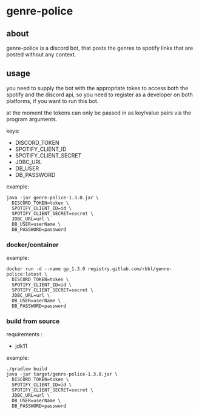 # genre-police

## about

genre-police is a discord bot, that posts the genres to spotify links that are posted without any context.

## usage

you need to supply the bot with the appropriate tokes to access both the spotify and the discord api, so you need to
register as a developer on both platforms, if you want to run this bot.

at the moment the tokens can only be passed in as key/value pairs via the program arguments.

keys:

- DISCORD_TOKEN
- SPOTIFY_CLIENT_ID
- SPOTIFY_CLIENT_SECRET
- JDBC_URL
- DB_USER
- DB_PASSWORD

example:

```shell
java -jar genre-police-1.3.0.jar \
  DISCORD_TOKEN=token \
  SPOTIFY_CLIENT_ID=id \
  SPOTIFY_CLIENT_SECRET=secret \
  JDBC_URL=url \ 
  DB_USER=userName \
  DB_PASSWORD=password
``` 

### docker/container

example:
```shell
docker run -d --name gp_1.3.0 registry.gitlab.com/rbbl/genre-police:latest \
  DISCORD_TOKEN=token \
  SPOTIFY_CLIENT_ID=id \
  SPOTIFY_CLIENT_SECRET=secret \
  JDBC_URL=url \ 
  DB_USER=userName \
  DB_PASSWORD=password
```

### build from source

requirements :

- jdk11

example:

```shell
./gradlew build
java -jar target/genre-police-1.3.0.jar \
  DISCORD_TOKEN=token \
  SPOTIFY_CLIENT_ID=id \
  SPOTIFY_CLIENT_SECRET=secret \
  JDBC_URL=url \ 
  DB_USER=userName \
  DB_PASSWORD=password
```